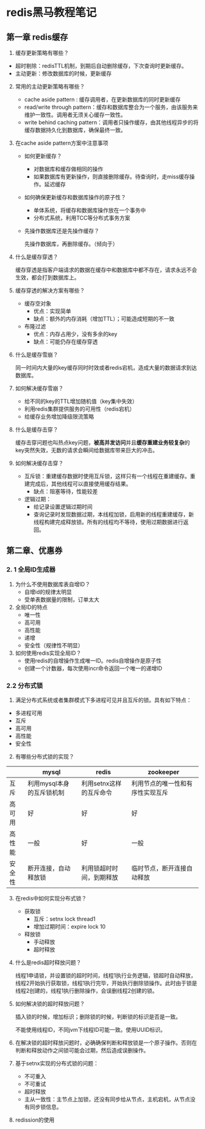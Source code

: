 # redis黑马教程笔记

## 第一章 redis缓存

1. 缓存更新策略有哪些？

- 超时剔除：redisTTL机制，到期后自动删除缓存，下次查询时更新缓存。
- 主动更新：修改数据库的时候，更新缓存  

2. 常用的主动更新策略有哪些？
    - cache aside pattern : 缓存调用者，在更新数据库的同时更新缓存
    - read/write through pattern：缓存和数据库整合为一个服务，由该服务来维护一致性。调用者无须关心缓存一致性。
    - write behind caching pattern：调用者只操作缓存，由其他线程异步的将缓存数据持久化到数据库，确保最终一致。

3. 在cache aside pattern方案中注意事项

    - 如何更新缓存？

        - 对数据库和缓存做相同的操作
        - 如果数据库有更新操作，则直接删除缓存。待查询时，走miss缓存操作。延迟缓存

    - 如何确保更新缓存和数据库操作的原子性？

        - 单体系统，将缓存和数据库操作放在一个事务中
        - 分布式系统，利用TCC等分布式事务方案

    - 先操作数据库还是先操作缓存？

        先操作数据库，再删除缓存。（倾向于）

4. 什么是缓存穿透？

    缓存穿透是指客户端请求的数据在缓存中和数据库中都不存在，请求永远不会生效，都会打到数据库上。

5. 缓存穿透的解决方案有哪些？

    - 缓存空对象
        - 优点：实现简单
        - 缺点：额外的内存消耗（增加TTL）；可能造成短期的不一致
    - 布隆过滤
        - 优点：内存占用少，没有多余的key
        - 缺点：可能仍存在缓存穿透

6. 什么是缓存雪崩？

    同一时间内大量的key缓存同时时效或者redis宕机，造成大量的数据请求到达数据库。

7. 如何解决缓存雪崩？
    - 给不同的key的TTL增加随机值（key集中失效）
    - 利用redis集群提供服务的可用性（redis宕机）
    - 给缓存业务增加降级限流策略

8. 什么是缓存击穿？

    缓存击穿问题也叫热点key问题，**被高并发访问**并且**缓存重建业务较复杂**的key突然失效，无数的请求会瞬间给数据库带来巨大的冲击。

9. 如何解决缓存击穿？

    - 互斥锁：重建缓存数据时使用互斥锁，这样只有一个线程在重建缓存。重建完成后，其他线程可以直接使用缓存结果。
        - 缺点：阻塞等待，性能较差
    - 逻辑过期：
        - 给记录设置逻辑过期时间
        - 查询记录时发现数据过期，本线程加锁，启用新的线程重建缓存，新线程构建完成释放锁。所有的线程均不等待，使用过期数据进行返回。

    

## 第二章、优惠券

### 2. 1 全局ID生成器

1.  为什么不使用数据库表自增ID？
    - 自增id的规律太明显
    - 受单表数据量的限制，订单太大 
2. 全局ID的特点
    - 唯一性
    - 高可用
    - 高性能
    - 递增
    - 安全性（规律性不明显） 
3. 如何使用redis实现全局ID？
    - 使用redis的自增操作生成唯一ID。redis自增操作是原子性
    - 创建一个计数器，每次使用incr命令返回一个唯一的递增ID

### 2.2 分布式锁

1. 满足分布式系统或者集群模式下多进程可见并且互斥的锁。具有如下特点：

- 多进程可用
- 互斥
- 高可用
- 高性能
- 安全性 

2. 有哪些分布式锁的实现？

|        | mysql                     | redis                    | zookeeper                        |
| ------ | ------------------------- | ------------------------ | -------------------------------- |
| 互斥   | 利用mysql本身的互斥锁机制 | 利用setnx这样的互斥命令  | 利用节点的唯一性和有序性实现互斥 |
| 高可用 | 好                        | 好                       | 好                               |
| 高性能 | 一般                      | 好                       | 一般                             |
| 安全性 | 断开连接，自动释放锁      | 利用锁超时时间，到期释放 | 临时节点，断开连接自动释放       |

3. 在redis中如何实现分布式锁？

    - 获取锁
        - 互斥：setnx lock thread1
        - 增加过期时间：expire lock 10
    - 释放锁
        - 手动释放
        - 超时释放

4. 什么是redis超时释放问题？

    线程1申请锁，并设置锁的超时时间，线程1执行业务逻辑，锁超时自动释放，线程2开始执行获取锁，线程1执行完毕，开始执行删除锁操作。此时由于锁是线程2创建的，线程1执行删除操作，会误删线程2创建的锁。

5. 如何解决锁的超时释放问题？

    插入锁的时候，增加标识；删除锁的时候，判断锁的标识是否是一致。

    不能使用线程ID，不同jvm下线程ID可能一致。使用UUID标识。

6. 在解决锁的超时释放问题时，必确确保判断和释放锁是一个原子操作。否则在判断和释放动作之间锁可能会过期，然后造成误删操作。

7. 基于setnx实现的分布式锁的问题：
    - 不可重入
    - 不可重试
    - 超时释放
    - 主从一致性：主节点上加锁，还没有同步给从节点，主机宕机，从节点没有同步锁信息。

8. redission的使用

    





 

